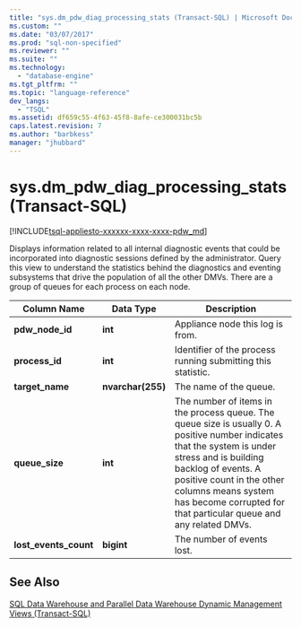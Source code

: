 ```yaml
---
title: "sys.dm_pdw_diag_processing_stats (Transact-SQL) | Microsoft Docs"
ms.custom: ""
ms.date: "03/07/2017"
ms.prod: "sql-non-specified"
ms.reviewer: ""
ms.suite: ""
ms.technology: 
  - "database-engine"
ms.tgt_pltfrm: ""
ms.topic: "language-reference"
dev_langs: 
  - "TSQL"
ms.assetid: df659c55-4f63-45f8-8afe-ce300031bc5b
caps.latest.revision: 7
ms.author: "barbkess"
manager: "jhubbard"
---
```

# sys.dm_pdw_diag_processing_stats (Transact-SQL)
[!INCLUDE[tsql-appliesto-xxxxxx-xxxx-xxxx-pdw_md](../../../relational-databases/reference/system-catalog-views/includes/tsql-appliesto-xxxxxx-xxxx-xxxx-pdw-md.md)]

  Displays information related to all internal diagnostic events that could be incorporated into diagnostic sessions defined by the administrator. Query this view to understand the statistics behind the diagnostics and eventing subsystems that drive the population of all the other DMVs. There are a group of queues for each process on each node.  
  
|Column Name|Data Type|Description|  
|-----------------|---------------|-----------------|  
|**pdw_node_id**|**int**|Appliance node this log is from.|  
|**process_id**|**int**|Identifier of the process running submitting this statistic.|  
|**target_name**|**nvarchar(255)**|The name of the queue.|  
|**queue_size**|**int**|The number of items in the process queue. The queue size is usually 0. A positive number indicates that the system is under stress and is building backlog of events. A positive count in the other columns means system has become corrupted for that particular queue and any related DMVs.|  
|**lost_events_count**|**bigint**|The number of events lost.|  
  
## See Also  
 [SQL Data Warehouse and Parallel Data Warehouse Dynamic Management Views &#40;Transact-SQL&#41;](../../../relational-databases/reference/system-dynamic-management-views/sql-and-parallel-data-warehouse-dynamic-management-views.md)  
  
  